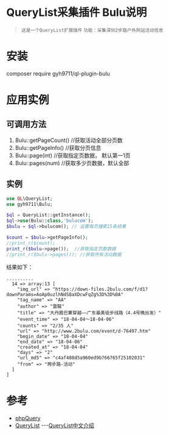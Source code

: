 # QueryList采集插件 Bulu说明
>`这是一个QueryList扩展插件`
>`功能：采集深圳2步路户外网站活动信息`

# 安装
composer require gyh9711/ql-plugin-bulu

# 应用实例

## 可调用方法

1. Bulu::getPageCount() //获取活动全部分页数
2. Bulu::getPageInfo() //获取分页信息
3. Bulu::page(int) //获取指定页数据， 默认第一1页
4. Bulu::pages(num) //获取多少页数据，默认全部


## 实例
```php
use QL\QueryList;
use gyh9711\Bulu;

$ql = QueryList::getInstance();
$ql->use(Bulu::class,'bulucom');
$bulu = $ql->bulucom(); // 设置每页搜索15条结果

$count = $bulu->getPageInfo();
//print_r($count);
print_r($bulu->page());  //获取指定页数数据
//print_r($bulu->pages()); //获取所有活动数据

```
结果如下：

```shell
..........
  14 => array:13 [
    "img_url" => "https://down-files.2bulu.com/f/d1?downParams=AoAp0uzlhNdS8aXDcwFqZg%3D%3D%0A"
    "tag_name" => "AA"
    "author" => "雲龍"
    "title" => "大丹霞巴寨穿越——广东最美徒步线路（4.4号晚出发）"
    "event_time" => "18-04-04～18-04-06"
    "counts" => "2/35 人"
    "url" => "http://www.2bulu.com/event/d-76497.htm"
    "begin_date" => "18-04-04"
    "end_date" => "18-04-06"
    "created_at" => "18-04-04"
    "days" => "2"
    "url_md5" => "c4af488d5a960ed9b766765f25102031"
    "from" => "两步路-活动"
  ]
]

```

# 参考

+ [phpQuery](http://code.google.com/p/phpquery/)
+ [QueryList](https://github.com/jae-jae/QueryList) ---[QueryList中文介绍](https://github.com/jae-jae/QueryList/blob/master/README-ZH.md)